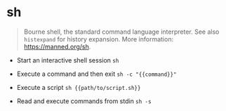 # sh
> Bourne shell, the standard command language interpreter.
> See also `histexpand` for history expansion.
> More information: <https://manned.org/sh>.

- Start an interactive shell session
`sh`

- Execute a command and then exit
`sh -c "{{command}}"`

- Execute a script
`sh {{path/to/script.sh}}`

- Read and execute commands from stdin
`sh -s`
